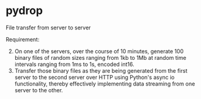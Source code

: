 # pydrop
File transfer from server to server

Requirement:

2.  On one of the servers, over the course of 10 minutes, generate 100 binary files of random sizes ranging from 1kb to 1Mb at random time intervals ranging from 1ms to 1s, encoded int16.
3.  Transfer those binary files as they are being generated from the first server to the second server over HTTP using Python's async io functionality, thereby effectively implementing data streaming from one server to the other.
